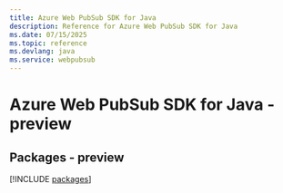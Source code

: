```yaml
---
title: Azure Web PubSub SDK for Java
description: Reference for Azure Web PubSub SDK for Java
ms.date: 07/15/2025
ms.topic: reference
ms.devlang: java
ms.service: webpubsub
---
```

# Azure Web PubSub SDK for Java - preview
## Packages - preview
[!INCLUDE [packages](web-pubsub-index.md)]